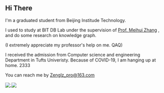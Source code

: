 
## Hi There
I'm a graduated student from Beijing Institude Technology. 

I used to study at BIT DB Lab under the supervision of [Prof. Meihui Zhang](http://cs.bit.edu.cn/szdw/jsml/js/zmh/index.htm) , and do some research on knowledge graph.

(I extremely appreciate my professor's help on me. QAQ)

I received the admission from Computer science and engineering Department in Tufts Univeristy. Because of COVID-19, I am hanging up at home. 2333 

You can reach me by Zenglz_pro@163.com

<a href="https://github.com/anuraghazra/github-readme-stats">
  <img align="center" src="https://github-readme-stats.vercel.app/api?username=Zrealshadow&show_icons=true" />
</a>
<a href="https://github.com/anuraghazra/convoychat">
  <img align="center" src="https://github-readme-stats.vercel.app/api/top-langs?username=Zrealshadow&layout=compact" />
</a>

